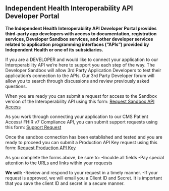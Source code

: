 ## Independent Health Interoperability API Developer Portal

**The Independent Health Interoperability API Developer Portal provides third-party app developers with access to documentation, registration services, Developer Sandbox services, and other developer services related to application programming interfaces (“APIs”) provided by Independent Health or one of its subsidiaries.**

If you are a DEVELOPER and would like to connect your application to our Interoperability API we’re here to support you each step of the way. 
The Developer Sandbox will allow 3rd Party Application Developers to test their application’s connection to the APIs.
Our 3rd Party Developer forum will allow you to search through discussions and review previously asked questions.

When you are ready you can submit a request for access to the Sandbox version of the Interoperability API using this form: [Request Sandbox API Access](https://github.com/Craig-Kaputa/Craig-Kaputa.github.io/issues/new?assignees=&labels=&template=sandbox-api-key-request.md&title=Request+for+Sandbox+API+Access)

As you work through connecting your application to our CMS Patient Access/ FHIR v7 Compliance API, you can submit support requests using this form: [Support Request](https://github.com/Craig-Kaputa/Craig-Kaputa.github.io/issues/new?assignees=&labels=&template=support-requests.md&title=)

Once the sandbox connection has been established and tested and you are ready to proceed you can submit a Production API Key request using this form: [Request Production API Key](https://github.com/Craig-Kaputa/Craig-Kaputa.github.io/issues/new?assignees=&labels=&template=production-api-key-request.md&title=Request+for+Production+API+Access)

As you complete the forms above, be sure to:
-Inculde all fields
-Pay special attention to the URLs and links within your requests

**We will:**
-Review and respond to your request in a timely manner.
-If your request is approved, we will email you a Client ID and Secret. It is important that you save the client ID and secret in a secure manner.

